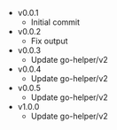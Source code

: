 - v0.0.1
  - Initial commit
- v0.0.2
  - Fix output
- v0.0.3
  - Update go-helper/v2
- v0.0.4
  - Update go-helper/v2
- v0.0.5
  - Update go-helper/v2
- v1.0.0
  - Update go-helper/v2
